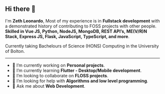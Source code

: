 ## Hi there 👋

I'm **Zeth Leonardo**, Most of my experience is in **Fullstack development** with a demonstrated history of contributing to FOSS projects with other people. **Skilled in Vue JS, Python, NodeJS, MongoDB, REST API’s, ME(V/R)N Stack, Express JS, Flask, JavaScript, TypeScript, and more**.

Currently taking Bachelours of Science (HONS) Computing in the University of Bolton.

---

- 🔭 I’m currently working on **Personal projects**.
- 🌱 I’m currently learning **Flutter - Desktop/Mobile development**.
- 👯 I’m looking to collaborate on **FLOSS projects**.
- 🤔 I’m looking for help with **Algorithms and low level programming**.
- 💬 Ask me about **Web Development**.
